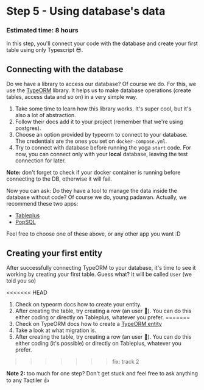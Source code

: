 # Step 5 - Using database's data
### Estimated time: 8 hours

In this step, you'll connect your code with the database and create your first table using only Typescript 😎.

## Connecting with the database

Do we have a library to access our database? Of course we do. For this, we use the [TypeORM](https://typeorm.io/#/) library. It helps us to make database operations (create tables, access data and so on) in a very simple way.

1. Take some time to learn how this library works. It's super cool, but it's also a lot of abstraction.
1. Follow their docs add it to your project (remember that we're using postgres).
1. Choose an option provided by typeorm to connect to your database. The credentials are the ones you set on `docker-compose.yml`.
1. Try to connect with database before running the yoga `start` code. For now, you can connect only with your **local** database, leaving the test connection for later.

**Note:** don't forget to check if your docker container is running before connecting to the DB, otherwise it will fail.

Now you can ask: Do they have a tool to manage the data inside the database without code? Of course we do, young padawan. Actually, we recommend these two apps:
- [Tableplus](https://tableplus.io/)
- [PopSQL](https://popsql.com/)

Feel free to choose one of these above, or any other app you want :D

## Creating your first entity

After successfully connecting TypeORM to your database, it's time to see it working by creating your first table. Guess what? It will be called `User` (we told you so)

<<<<<<< HEAD
1. Check on typeorm docs how to create your entity.
1. After creating the table, try creating a row (an user 🙆‍). You can do this either coding or directly on Tableplus, whatever you prefer.
=======
1. Check on TypeORM docs how to create a [TypeORM entity](https://github.com/typeorm/typeorm/blob/master/docs/entities.md#what-is-entity)
1. Take a look at what migration is.
1. After creating the table, try creating a row (an user 🙆‍). You can do this either coding (it's possible) or directly on Tableplus, whatever you prefer.
>>>>>>> fix: track 2

**Note 2:** too much for one step? Don't get stuck and feel free to ask anything to any Taqtiler 👍
